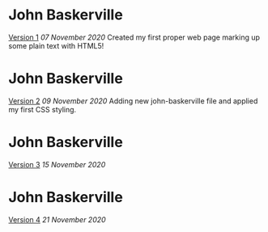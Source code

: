 John Baskerville
==================
[Version 1](https://florencealade.github.io/john-baskerville/john-baskerville.html)
*07 November 2020*
Created my first proper web page marking up some plain text with HTML5!


John Baskerville
==================
[Version 2](https://florencealade.github.io/john-baskerville/john-baskerville2.html)
*09 November 2020*
Adding new john-baskerville file and applied my first CSS styling.


John Baskerville
==================
[Version 3](https://florencealade.github.io/john-baskerville/john-baskerville3.html)
*15 November 2020*



John Baskerville
==================
[Version 4](https://florencealade.github.io/john-baskerville/john-baskerville4.html)
*21 November 2020*
